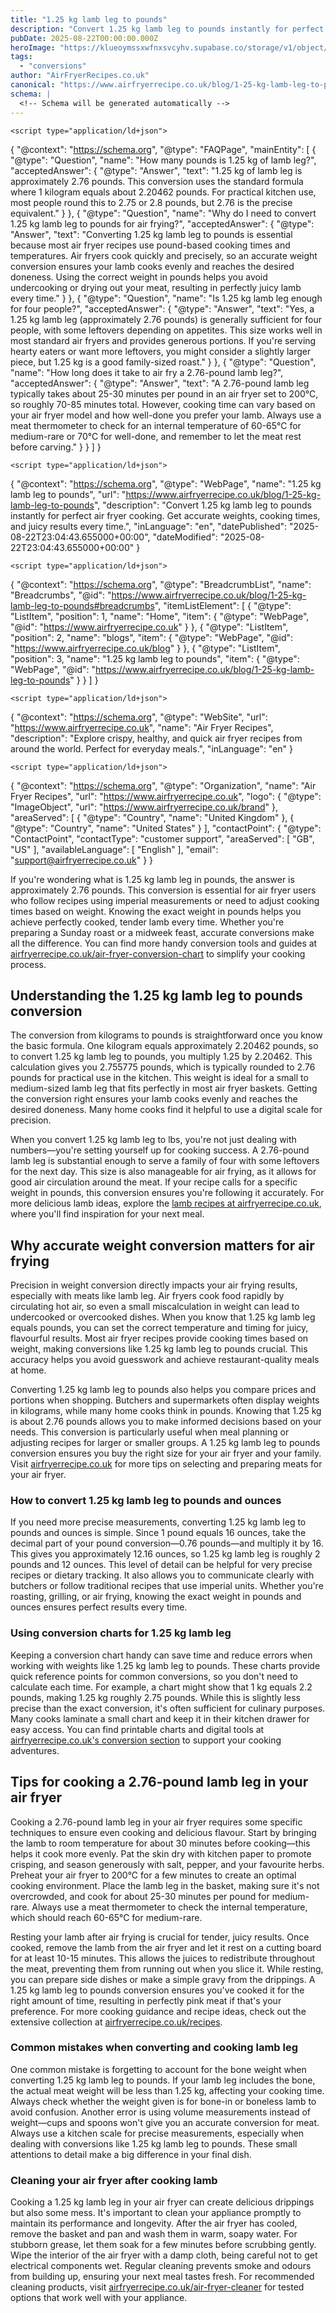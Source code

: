 ```yaml
---
title: "1.25 kg lamb leg to pounds"
description: "Convert 1.25 kg lamb leg to pounds instantly for perfect air fryer cooking. Get accurate weights, cooking times, and juicy results every time."
pubDate: 2025-08-22T00:00:00.000Z
heroImage: "https://klueoymssxwfnxsvcyhv.supabase.co/storage/v1/object/public/Shmucket/1-25-kg-lamb-leg-to-pounds.webp"
tags:
  - "conversions"
author: "AirFryerRecipes.co.uk"
canonical: "https://www.airfryerrecipe.co.uk/blog/1-25-kg-lamb-leg-to-pounds"
schema: |
  <!-- Schema will be generated automatically -->
---
```

<script type="application/ld+json">
{
    "@context": "https://schema.org",
    "@type": "BlogPosting",
    "url": "https://www.airfryerrecipe.co.uk/blog/1-25-kg-lamb-leg-to-pounds",
    "mainEntityOfPage": {
        "@type": "WebPage",
        "@id": "https://www.airfryerrecipe.co.uk/blog/1-25-kg-lamb-leg-to-pounds"
    },
    "headline": "Easy 1.25 kg Lamb Leg to Pounds Conversion Guide",
    "description": "Convert 1.25 kg lamb leg to pounds instantly for perfect air fryer cooking. Get accurate weights, cooking times, and juicy results every time.",
    "author": {
        "@type": "Person",
        "name": "AirFryerRecipes.co.uk",
        "url": "https://www.airfryerrecipe.co.uk/about",
        "image": {
            "@type": "ImageObject",
            "url": "https://klueoymssxwfnxsvcyhv.supabase.co/storage/v1/object/public/Shmucket/Me.jpg"
        }
    },
    "publisher": {
        "@type": "Organization",
        "name": "Air Fryer Recipe",
        "logo": {
            "@type": "ImageObject",
            "url": "https://cdn.prod.website-files.com/68224a465dfe9a7ab4f57570/6844191451a8b2f1e37e63cc_Untitled%20design%20-%202025-06-05T205644.948%20(1).png"
        }
    },
    "datePublished": "2025-08-22T23:04:43.655Z",
    "dateModified": "2025-08-22T23:04:43.655Z",
    "image": {
        "@type": "ImageObject",
        "url": "https://klueoymssxwfnxsvcyhv.supabase.co/storage/v1/object/public/Shmucket/1-25-kg-lamb-leg-to-pounds.webp"
    },
    "about": {
        "@type": "Thing",
        "name": "Conversions"
    },
    "articleSection": "Conversions",
    "inLanguage": "en-GB"
}
</script>

    <script type="application/ld+json">
{
    "@context": "https://schema.org",
    "@type": "FAQPage",
    "mainEntity": [
        {
            "@type": "Question",
            "name": "How many pounds is 1.25 kg of lamb leg?",
            "acceptedAnswer": {
                "@type": "Answer",
                "text": "1.25 kg of lamb leg is approximately 2.76 pounds. This conversion uses the standard formula where 1 kilogram equals about 2.20462 pounds. For practical kitchen use, most people round this to 2.75 or 2.8 pounds, but 2.76 is the precise equivalent."
            }
        },
        {
            "@type": "Question",
            "name": "Why do I need to convert 1.25 kg lamb leg to pounds for air frying?",
            "acceptedAnswer": {
                "@type": "Answer",
                "text": "Converting 1.25 kg lamb leg to pounds is essential because most air fryer recipes use pound-based cooking times and temperatures. Air fryers cook quickly and precisely, so an accurate weight conversion ensures your lamb cooks evenly and reaches the desired doneness. Using the correct weight in pounds helps you avoid undercooking or drying out your meat, resulting in perfectly juicy lamb every time."
            }
        },
        {
            "@type": "Question",
            "name": "Is 1.25 kg lamb leg enough for four people?",
            "acceptedAnswer": {
                "@type": "Answer",
                "text": "Yes, a 1.25 kg lamb leg (approximately 2.76 pounds) is generally sufficient for four people, with some leftovers depending on appetites. This size works well in most standard air fryers and provides generous portions. If you're serving hearty eaters or want more leftovers, you might consider a slightly larger piece, but 1.25 kg is a good family-sized roast."
            }
        },
        {
            "@type": "Question",
            "name": "How long does it take to air fry a 2.76-pound lamb leg?",
            "acceptedAnswer": {
                "@type": "Answer",
                "text": "A 2.76-pound lamb leg typically takes about 25-30 minutes per pound in an air fryer set to 200°C, so roughly 70-85 minutes total. However, cooking time can vary based on your air fryer model and how well-done you prefer your lamb. Always use a meat thermometer to check for an internal temperature of 60-65°C for medium-rare or 70°C for well-done, and remember to let the meat rest before carving."
            }
        }
    ]
}
</script>

    <script type="application/ld+json">
{
    "@context": "https://schema.org",
    "@type": "WebPage",
    "name": "1.25 kg lamb leg to pounds",
    "url": "https://www.airfryerrecipe.co.uk/blog/1-25-kg-lamb-leg-to-pounds",
    "description": "Convert 1.25 kg lamb leg to pounds instantly for perfect air fryer cooking. Get accurate weights, cooking times, and juicy results every time.",
    "inLanguage": "en",
    "datePublished": "2025-08-22T23:04:43.655000+00:00",
    "dateModified": "2025-08-22T23:04:43.655000+00:00"
}
</script>

    <script type="application/ld+json">
{
    "@context": "https://schema.org",
    "@type": "BreadcrumbList",
    "name": "Breadcrumbs",
    "@id": "https://www.airfryerrecipe.co.uk/blog/1-25-kg-lamb-leg-to-pounds#breadcrumbs",
    "itemListElement": [
        {
            "@type": "ListItem",
            "position": 1,
            "name": "Home",
            "item": {
                "@type": "WebPage",
                "@id": "https://www.airfryerrecipe.co.uk"
            }
        },
        {
            "@type": "ListItem",
            "position": 2,
            "name": "blogs",
            "item": {
                "@type": "WebPage",
                "@id": "https://www.airfryerrecipe.co.uk/blog"
            }
        },
        {
            "@type": "ListItem",
            "position": 3,
            "name": "1.25 kg lamb leg to pounds",
            "item": {
                "@type": "WebPage",
                "@id": "https://www.airfryerrecipe.co.uk/blog/1-25-kg-lamb-leg-to-pounds"
            }
        }
    ]
}
</script>

    <script type="application/ld+json">
{
    "@context": "https://schema.org",
    "@type": "WebSite",
    "url": "https://www.airfryerrecipe.co.uk",
    "name": "Air Fryer Recipes",
    "description": "Explore crispy, healthy, and quick air fryer recipes from around the world. Perfect for everyday meals.",
    "inLanguage": "en"
}
</script>

    <script type="application/ld+json">
{
    "@context": "https://schema.org",
    "@type": "Organization",
    "name": "Air Fryer Recipes",
    "url": "https://www.airfryerrecipe.co.uk",
    "logo": {
        "@type": "ImageObject",
        "url": "https://www.airfryerrecipe.co.uk/brand"
    },
    "areaServed": [
        {
            "@type": "Country",
            "name": "United Kingdom"
        },
        {
            "@type": "Country",
            "name": "United States"
        }
    ],
    "contactPoint": {
        "@type": "ContactPoint",
        "contactType": "customer support",
        "areaServed": [
            "GB",
            "US"
        ],
        "availableLanguage": [
            "English"
        ],
        "email": "support@airfryerrecipe.co.uk"
    }
}
</script>

<p>If you're wondering what is 1.25 kg lamb leg in pounds, the answer is approximately 2.76 pounds. This conversion is essential for air fryer users who follow recipes using imperial measurements or need to adjust cooking times based on weight. Knowing the exact weight in pounds helps you achieve perfectly cooked, tender lamb every time. Whether you're preparing a Sunday roast or a midweek feast, accurate conversions make all the difference. You can find more handy conversion tools and guides at <a href=https://www.airfryerrecipe.co.uk/air-fryer-conversion-chart>airfryerrecipe.co.uk/air-fryer-conversion-chart</a> to simplify your cooking process.</p>

<h2>Understanding the 1.25 kg lamb leg to pounds conversion</h2>
<p>The conversion from kilograms to pounds is straightforward once you know the basic formula. One kilogram equals approximately 2.20462 pounds, so to convert 1.25 kg lamb leg to pounds, you multiply 1.25 by 2.20462. This calculation gives you 2.755775 pounds, which is typically rounded to 2.76 pounds for practical use in the kitchen. This weight is ideal for a small to medium-sized lamb leg that fits perfectly in most air fryer baskets. Getting the conversion right ensures your lamb cooks evenly and reaches the desired doneness. Many home cooks find it helpful to use a digital scale for precision.</p>
<p>When you convert 1.25 kg lamb leg to lbs, you're not just dealing with numbers—you're setting yourself up for cooking success. A 2.76-pound lamb leg is substantial enough to serve a family of four with some leftovers for the next day. This size is also manageable for air frying, as it allows for good air circulation around the meat. If your recipe calls for a specific weight in pounds, this conversion ensures you're following it accurately. For more delicious lamb ideas, explore the <a href=https://www.airfryerrecipe.co.uk/recipe-category/lamb>lamb recipes at airfryerrecipe.co.uk</a>, where you'll find inspiration for your next meal.</p>

<h2>Why accurate weight conversion matters for air frying</h2>
<p>Precision in weight conversion directly impacts your air frying results, especially with meats like lamb leg. Air fryers cook food rapidly by circulating hot air, so even a small miscalculation in weight can lead to undercooked or overcooked dishes. When you know that 1.25 kg lamb leg equals pounds, you can set the correct temperature and timing for juicy, flavourful results. Most air fryer recipes provide cooking times based on weight, making conversions like 1.25 kg lamb leg to pounds crucial. This accuracy helps you avoid guesswork and achieve restaurant-quality meals at home.</p>
<p>Converting 1.25 kg lamb leg to pounds also helps you compare prices and portions when shopping. Butchers and supermarkets often display weights in kilograms, while many home cooks think in pounds. Knowing that 1.25 kg is about 2.76 pounds allows you to make informed decisions based on your needs. This conversion is particularly useful when meal planning or adjusting recipes for larger or smaller groups. A 1.25 kg lamb leg to pounds conversion ensures you buy the right size for your air fryer and your family. Visit <a href=https://www.airfryerrecipe.co.uk>airfryerrecipe.co.uk</a> for more tips on selecting and preparing meats for your air fryer.</p>

<h3>How to convert 1.25 kg lamb leg to pounds and ounces</h3>
<p>If you need more precise measurements, converting 1.25 kg lamb leg to pounds and ounces is simple. Since 1 pound equals 16 ounces, take the decimal part of your pound conversion—0.76 pounds—and multiply it by 16. This gives you approximately 12.16 ounces, so 1.25 kg lamb leg is roughly 2 pounds and 12 ounces. This level of detail can be helpful for very precise recipes or dietary tracking. It also allows you to communicate clearly with butchers or follow traditional recipes that use imperial units. Whether you're roasting, grilling, or air frying, knowing the exact weight in pounds and ounces ensures perfect results every time.</p>

<h3>Using conversion charts for 1.25 kg lamb leg</h3>
<p>Keeping a conversion chart handy can save time and reduce errors when working with weights like 1.25 kg lamb leg to pounds. These charts provide quick reference points for common conversions, so you don't need to calculate each time. For example, a chart might show that 1 kg equals 2.2 pounds, making 1.25 kg roughly 2.75 pounds. While this is slightly less precise than the exact conversion, it's often sufficient for culinary purposes. Many cooks laminate a small chart and keep it in their kitchen drawer for easy access. You can find printable charts and digital tools at <a href=https://www.airfryerrecipe.co.uk/air-fryer-conversion-chart>airfryerrecipe.co.uk's conversion section</a> to support your cooking adventures.</p>

<h2>Tips for cooking a 2.76-pound lamb leg in your air fryer</h2>
<p>Cooking a 2.76-pound lamb leg in your air fryer requires some specific techniques to ensure even cooking and delicious flavour. Start by bringing the lamb to room temperature for about 30 minutes before cooking—this helps it cook more evenly. Pat the skin dry with kitchen paper to promote crisping, and season generously with salt, pepper, and your favourite herbs. Preheat your air fryer to 200°C for a few minutes to create an optimal cooking environment. Place the lamb leg in the basket, making sure it's not overcrowded, and cook for about 25-30 minutes per pound for medium-rare. Always use a meat thermometer to check the internal temperature, which should reach 60-65°C for medium-rare.</p>
<p>Resting your lamb after air frying is crucial for tender, juicy results. Once cooked, remove the lamb from the air fryer and let it rest on a cutting board for at least 10-15 minutes. This allows the juices to redistribute throughout the meat, preventing them from running out when you slice it. While resting, you can prepare side dishes or make a simple gravy from the drippings. A 1.25 kg lamb leg to pounds conversion ensures you've cooked it for the right amount of time, resulting in perfectly pink meat if that's your preference. For more cooking guidance and recipe ideas, check out the extensive collection at <a href=https://www.airfryerrecipe.co.uk/recipes>airfryerrecipe.co.uk/recipes</a>.</p>

<h3>Common mistakes when converting and cooking lamb leg</h3>
<p>One common mistake is forgetting to account for the bone weight when converting 1.25 kg lamb leg to pounds. If your lamb leg includes the bone, the actual meat weight will be less than 1.25 kg, affecting your cooking time. Always check whether the weight given is for bone-in or boneless lamb to avoid confusion. Another error is using volume measurements instead of weight—cups and spoons won't give you an accurate conversion for meat. Always use a kitchen scale for precise measurements, especially when dealing with conversions like 1.25 kg lamb leg to pounds. These small attentions to detail make a big difference in your final dish.</p>

<h3>Cleaning your air fryer after cooking lamb</h3>
<p>Cooking a 1.25 kg lamb leg in your air fryer can create delicious drippings but also some mess. It's important to clean your appliance promptly to maintain its performance and longevity. After the air fryer has cooled, remove the basket and pan and wash them in warm, soapy water. For stubborn grease, let them soak for a few minutes before scrubbing gently. Wipe the interior of the air fryer with a damp cloth, being careful not to get electrical components wet. Regular cleaning prevents smoke and odours from building up, ensuring your next meal tastes fresh. For recommended cleaning products, visit <a href=https://www.airfryerrecipe.co.uk/air-fryer-cleaner>airfryerrecipe.co.uk/air-fryer-cleaner</a> for tested options that work well with your appliance.</p>
